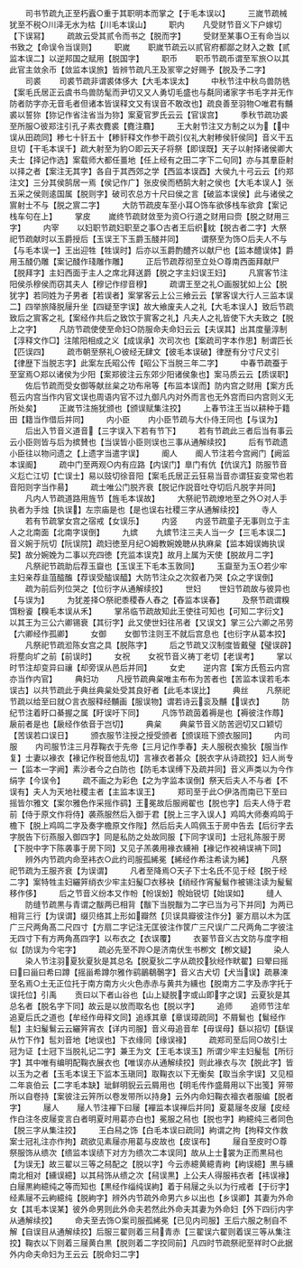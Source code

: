 <!-- { "loadSidebar": true } -->
　　司书节疏九正至朽蠧○重于其职明本而掌之【于毛本误以】
　　三嵗节疏械犹至不税○川泽无水为枯【川毛本误山】
　　职内
　　凡受财节音义下户嫁切【下误冩】
　　疏故云受其贰令而书之【脱而字】
　　受财至某事○王有命当以书致之【命误令当误则】
　　职嵗
　　职嵗节疏云以贰官府都鄙之财入之数【贰监本误二】以逆邦国之赋用【脱国字】
　　职币
　　职币节疏币谓至军旅○以其此官主敛余币【敛监本误旅】皆辨节疏凡王及冡宰之好赐予【脱及予二字】
　　司裘
　　司裘节疏非谓裘体侈大【大毛本误太】
　　中秋节注中秋鸟兽防毨【案毛氏居正云虞书鸟兽防髦而尹切又又人勇切毛盛也与氄同诸家字书毛字并无作防者防字亦无音毛者但诸本皆误释文又有误音不敢改也】疏良善至羽物○唯君有黼裘以誓狝【狝记作省注省当为狝】案夏官罗氏云云【官误宫】
　　季秋节疏功裘至所服○彼郑注引孔子素衣麑裘【麑注麛】
　　王大射节注又方制之以为【中误从田疏同】糁七十豻五十【糁豻释文作参干疏引仪礼大射糁侯豻侯同】音义干五旦切【干毛本误千】疏大射至为豹○即云天子将祭【即误既】天子以射择诸侯卿大夫士【择记作选】案载师大都任畺地【任上经有之田二字下二句同】亦与其羣臣射以择之者【案注无其字】各自于其西郊之学【西监本误酉】大侯九十弓云云【约郑注文】三分其侯鹄居一焉【侯记作广】张皮侯而栖鹄大射之侯也【大毛本误人】张五采之侯则逺国属【脱则字】破司农总方十尺曰侯之言【破监本误侯】此与诸侯之賔射士不与【脱之賔二字】
　　大防节疏皮车至小耳○饰车欲侈栈车欲弇【案记栈车句在上】
　　掌皮
　　嵗终节疏财敛至为资○行道之财用曰赍【脱之财用三字】
　　内宰
　　以妇职节疏妇职至之事○古者王后织紞【脱古者二字】大祭祀节疏献时以玉爵授后【玉误王下玉爵玉醆并同】
　　谓祭至为饰○后夫人不与【与毛本误一】王出迎牲【牲误时】后亦以玉爵酌醴齐以献尸也【监本醴误体】爵用玉醆仍雕【案记醆作琖雕作雕】
　　正后节疏荐彻至立处○尊南西面拜献尸【脱拜字】主妇西面于主人之席北拜送爵【脱之字主妇误王妇】
　　凡賔客节注阳侯杀穆侯而窃其夫人【穆记作缪音穆】
　　疏谓王至之礼○画服犹如上公【脱犹字】若同姓为子男者【若误者】案掌客云上公三飨云云【掌客误大行人三监本误二】四举旅降脱屦升坐【四疑至字误】故大飨废夫人之礼【大毛本误人】致后节疏致后之賔客之礼【案经作共后之致饮于賔客之礼】凡夫人之礼皆使下大夫致之【脱上之字】
　　凡防节疏使使至命妇○防服命夫命妇云云【夫误其】出其度量淳制【淳释文作□】注隂阳相成之义【成误承】次司次也【案疏司字本作思】制谓匹长【匹误四】
　　疏市朝至祭礼○彼经无肆文【彼毛本误破】律歴有分寸尺丈引【律歴下当脱志字】此案左氏昭公传【昭公下当脱三年二字】
　　中春节疏蚕于至室焉○郑以诸侯为少阳【案郑彼注云东郊少阳诸侯象也】案马质云云【质误职】
　　佐后节疏而受女御等献丝枲之功布帛等【布监本误而】防内宫之财用【案方氏苞云内宫当作内官文误也周语内官不过九御凡内对外而言也无外宫而曰内宫则义无所处矣】
　　正嵗节注施犹颁也【颁误赋集注挍】
　　上春节注王当以耕种于籍田【籍当作借后并同】
　　内小臣
　　内小臣节疏与大仆侍王同也【与误为】
　　后出入节音义道音【三字误入下若有节下】
　　若有节疏此三者后当有事云云小臣则皆与后为摈賛也【当误皆小臣则误也三事从通解续挍】
　　后有节疏遗小臣往以物问遗之【上遗字当遣字误】
　　阍人
　　阍人节注若今宫阙门【阙监本误阍】
　　疏中门至两观○内有应路【内误门】臯门有伉【伉误亢】防服节音义尨亡江切【亡误士】易以豉切徐音阳【案毛氏居正云狂易当音亦谓狂妄变常也若音阳则字当作昜】
　　疏士唯公门脱齐衰【脱记作説音吐夺切后凡脱字并同】
　　凡内人节疏道路用旌节【旌毛本误故】
　　大祭祀节疏燎地至之外○对人手执者为手烛【执误】左宗庙是也【是也误右社稷三字从通解续挍】
　　寺人
　　若有节疏掌女宫之宿戒【女误乐】
　　内竖
　　内竖节疏童子无事则立于主人之北南面【北南字误倒】
　　九嫔
　　九嫔节注三夫人当一夕【三毛本误二】音义婉于阮切【阮误院】疏妇徳至月纪○姆教婉娩聴从执麻枲【监本姆误娒执误契】故分婉娩为二事以充四徳【充监本误克】故月上属为天使【脱故月二字】
　　凡祭祀节疏助后荐玉齍也【玉误王下毛本玉敦同】
　　玉齍至为玉○若少牢主妇亲荐韭菹醓醢【荐误受醓误醯】大防节注众之次叙者乃哭【众之字误倒】
　　疏为前后列位哭之【位衍字从通解续挍】
　　世妇
　　世妇节疏故与彼异也【与误为】
　　为犹差择○祭祀黍稷舂人舂之【舂监本误春】
　　及祭节疏谓糗饵粉餈【糗毛本误从禾】
　　掌吊临节疏故知此王使往可知也【可知二字衍文】以其王为三公六卿锡衰【其衍字】此又使世妇往吊者【又误文】掌三公六卿之吊劳【六卿经作孤卿】
　　女御
　　女御节注则王不就后宫息也【也衍字从葛本挍】
　　凡祭祀节疏涖陈女宫之具【脱陈字】
　　后之节疏又汉制度皆戴璧【璧误辟】将塟向圹之前【前误时】
　　女祝
　　女祝节音义祷丁老切【老误考】
　　掌以时节注却变异曰禳【却旁误从邑后并同】
　　女史
　　逆内宫【案方氏苞云内宫亦当作内官】
　　典妇功
　　凡授节疏典枲唯主布布为苦者也【苦监本误若毛本误古】以共节疏此于典丝典枲处受其良好者【此毛本误比】
　　典丝
　　凡祭祀节疏以给至曰就○言衣服释经黼画【服误物】谓若诗云衮及黼【误衣】
　　防纪节注着盱口綦握之属【盱误吁下同】
　　凡饰节疏茵着褥是也【褥彼注作蓐】扆前者是也【扆经作依音于岂切】
　　典枲
　　典枲节音义防苦迥切又口颖切【苦误若口误日】
　　颁衣服节注授之授受颁者【颁误班下颁衣服同】
　　内司服
　　内司服节注三月荐鞠衣于先帝【三月记作季春】夫人服税衣揄狄【服当作复】士妻以褖衣【褖记作税音他乱切】言褖衣者甚众【脱衣字从诗疏挍】妇人尚专一【监本一字阙】素沙者今之白防也【防毛本误缚下及疏并同】音义声类以为今作绢字【今误令】
　　疏不画之为彩色【之为字监本误倒】祭天后夫人不与者【不误有】夫人为天地社稷主者【主监本误王】
　　郑司至于此○伊洛而南已下至曰摇皆尔雅文【案尔雅色作采摇作鹞】王冕故后服阙翟也【脱也字】后夫人侍于君前【侍于原文作将侍】袭燕服然后入御于君【脱上三字入误人】鸡鸣大师奏鸡鸣于檐下【脱上鸡鸣二字及奏字檐原文作陛】然后后夫人鸣佩玉于房中告去【后衍字去字脱告下衍燕服入御四字】同是私防之处故同服【下同字误司】士冠礼陈服于房【下脱中字下陈袭事于房下同】又见子羔袭用褖衣纁衻【褖记作裞袡误袡下同】
　　辨外内节疏内命至袆衣○此约司服孤絺冕【絺经作希注希读为絺】
　　凡祭祀节疏为王服齐衰【为误谓】
　　凡者至降焉○天子下士名氏不见于经【脱于经二字】案特牲主妇纚笄绡衣少牢主妇髲□衣移袂【绡经作宵髲鬄作被锡注读为髲鬄移作侈】
　　后之节音义纷本又作帉【帉误蚡】帨始锐切【始误如】
　　缝人
　　防缝节疏黒与青谓之黻两已相背【黻下当脱黻为二字已当为弓下并同】为两已相背三行【为误谓】缀贝络其上形如瓣然【贝误具瓣彼注作分】翣方扇以木为匡广三尺两角髙二尺四寸【方扇二字记注无匡彼注作筐广三尺误广二尺两角二字彼注无四寸下有方两角髙四字】以布衣之【衣误覆】
　　衣翣节音义古文防与度字相似【防误为今宅字】
　　疏必先至不跸○是济南伏生书栁文【栁文疑】
　　染人
　　染人节注羽夏狄夏狄是其总名【脱夏狄二字从疏挍狄经作畎翟】曰翚曰摇曰曰甾曰希曰蹲【摇甾希蹲尔雅作鹞鶅鵗鷷字】音义古犬切【犬当误】疏暴湅至名焉○土无正位托于南方南方火火色赤赤与黄共为纁也【脱南方二字及赤字托于误托位】引禹
　　贡曰以下者山谷也【山上疑脱字或山即字之误】云夏狄是其总名者【脱名字下同】故云是以放而取名也【脱以字】
　　追师
　　追师节注牟追夏后氏之道也【牟经作毋释文同】追琢其章【章误璋疏同】不屑鬄也【鬄经作髢】主妇髲鬄云云纚笄宵衣【详内司服】音义毋追音牟【毋误母】繇以招切【繇误从竹下作】髢刘音地【地误也】下衣缘同【缘误禒】
　　疏郑司至后同○故引士冠为证【士冠下当脱礼记二字】兼王为文【王毛本误玉】所谓少牢主妇髲髢【所衍字】其中唯有编明配鞠衣展衣也【唯误亦从通解续挍】则此褖衣与次【脱此字】皆以玉为之者【玉毛本误王下监本玉瑱同】取鞠衣以下无衡矣【取当余字误】又见桓二年哀伯云【二字毛本缺】玼鲜明貎云云屑用也【明毛传作盛屑用以下出笺】笄带所以自卷持【案彼注云笄所以卷发带所以持身】云外内命妇鞠衣襢衣者服编【脱者字】
　　屦人
　　屦人节注襌下曰屦【襌监本误禅后并同】夏葛屦冬皮屦【皮经作白注冬皮屦变言白者明夏时用葛亦白也】冕服之舄也【脱也字】絇繶纯三者同色【脱三字从集注挍】
　　王白舄之饰【白毛本误曰疏同】絇谓之拘【拘释文作救案士冠礼注亦作拘】疏欲见素屦亦用葛与皮故也【皮误布】
　　屦自至皮时○尊祭服饰从缋次【缋监本误绩下对方为缋次二本误同】故从上士裳为正而黒舄也【为误无】故三翟以三等之舄配之【脱以字】今云赤繶黄繶青絇【絇误繶】黒与纁南北相对【纁误繶】以其舄饰从缋之次【舄误黒】上公夫人得服袆衣者【袆误褖】白屦黒絇繶纯之等而知也【黒经作缁纯误絇】着于舄屦之头以为行戒者【于衍字】经素屦不云絇繶纯【脱絇字】辨外内节疏外命男六乡以出也【乡误卿】其妻为外命女【其毛本误某】彼外命男则此外命夫若然此外命夫其妻为外命妇【外下四衍内字从通解续挍】
　　命夫至去饰○案司服孤絺冕【已见内司服】王后六服之制自不解【自误目从通解续挍】后服三翟则着三舄青赤【三翟误六翟则着误三等从集注挍】鞠衣以下则着三屦黄白黒【脱则着二字挍同前】凡四时节疏祭祀至祥时○此据外内命夫命妇为王云云【脱命妇二字】
